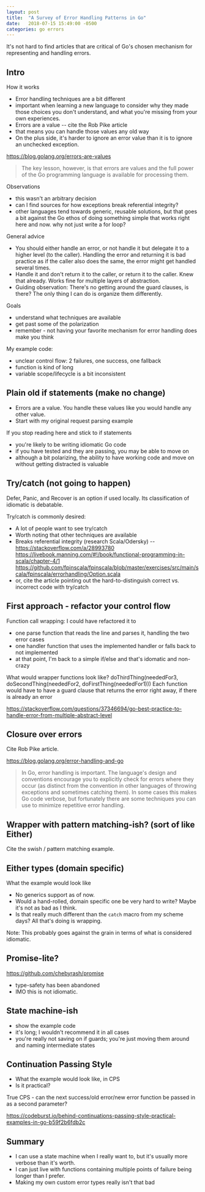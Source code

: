 ```yaml
---
layout: post
title:  "A Survey of Error Handling Patterns in Go"
date:   2018-07-15 15:49:00 -0500
categories: go errors
---
```


It's not hard to find articles that are critical of Go's chosen mechanism for representing and handling errors.


## Intro

How it works

* Error handling techniques are a bit different
* important when learning a new language to consider why they made those choices you don't understand, and what you're missing from your own experiences.
* Errors are a value -- cite the Rob Pike article
* that means you can handle those values any old way
* On the plus side, it's harder to ignore an error value than it is to ignore an unchecked exception.

https://blog.golang.org/errors-are-values

> The key lesson, however, is that errors are values and the full power of the Go programming language is available for processing them.


Observations

* this wasn't an arbitrary decision
* can I find sources for how exceptions break referential integrity?
* other languages tend towards generic, reusable solutions, but that goes a bit against the Go ethos of doing something simple that works right here and now.  why not just write a for loop?


General advice

* You should either handle an error, or not handle it but delegate it to a higher level (to the caller). Handling the error and returning it is bad practice as if the caller also does the same, the error might get handled several times.
* Handle it and don't return it to the caller, or return it to the caller.  Knew that already.  Works fine for multiple layers of abstraction.
* Guiding observation: There's no getting around the guard clauses, is there?  The only thing I can do is organize them differently.


Goals

* understand what techniques are available
* get past some of the polarization
* remember - not having your favorite mechanism for error handling does make you think


My example code:

* unclear control flow: 2 failures, one success, one fallback
* function is kind of long
* variable scope/lifecycle is a bit inconsistent


## Plain old if statements (make no change)

* Errors are a value.  You handle these values like you would handle any other value.
* Start with my original request parsing example


If you stop reading here and stick to if statements

* you're likely to be writing idiomatic Go code
* if you have tested and they are passing, you may be able to move on
* although a bit polarizing, the ability to have working code and move on without getting distracted is valuable


## Try/catch (not going to happen)

Defer, Panic, and Recover is an option if used locally.  Its classification of idiomatic is debatable.

Try/catch is commonly desired:

* A lot of people want to see try/catch
* Worth noting that other techniques are available
* Breaks referential integrity (research Scala/Odersky) -- https://stackoverflow.com/a/28993780
  https://livebook.manning.com/#!/book/functional-programming-in-scala/chapter-4/1
  https://github.com/fpinscala/fpinscala/blob/master/exercises/src/main/scala/fpinscala/errorhandling/Option.scala
* or, cite the article pointing out the hard-to-distinguish correct vs. incorrect code with try/catch


## First approach - refactor your control flow

Function call wrapping: I could have refactored it to

* one parse function that reads the line and parses it, handling the two error cases
* one handler function that uses the implemented handler or falls back to not implemented
* at that point, I'm back to a simple if/else and that's idomatic and non-crazy

What would wrapper functions look like?  doThirdThing(neededFor3, doSecondThing(neededFor2, doFirstThing(neededFor1)))
  Each function would have to have a guard clause that returns the error right away, if there is already an error

https://stackoverflow.com/questions/37346694/go-best-practice-to-handle-error-from-multiple-abstract-level


## Closure over errors

Cite Rob Pike article.

https://blog.golang.org/error-handling-and-go


> In Go, error handling is important. The language's design and conventions encourage you to explicitly check for errors where they occur (as distinct from the convention in other languages of throwing exceptions and sometimes catching them). In some cases this makes Go code verbose, but fortunately there are some techniques you can use to minimize repetitive error handling.


## Wrapper with pattern matching-ish?  (sort of like Either)

Cite the swish / pattern matching example.


## Either types (domain specific)

What the example would look like

* No generics support as of now.
* Would a hand-rolled, domain specific one be very hard to write? Maybe it's not as bad as I think.
* Is that really much different than the `catch` macro from my scheme days?  All that's doing is wrapping.


Note: This probably goes against the grain in terms of what is considered idiomatic.


## Promise-lite?

https://github.com/chebyrash/promise

* type-safety has been abandoned
* IMO this is not idiomatic.


## State machine-ish

* show the example code
* it's long; I wouldn't recommend it in all cases
* you're really not saving on if guards; you're just moving them around and naming intermediate states


## Continuation Passing Style

* What the example would look like, in CPS
* Is it practical?  

True CPS - can the next success/old error/new error function be passed in as a second parameter?

https://codeburst.io/behind-continuations-passing-style-practical-examples-in-go-b59f2b6fdb2c


## Summary

* I can use a state machine when I really want to, but it's usually more verbose than it's worth.
* I can just live with functions containing multiple points of failure being longer than I prefer.
* Making my own custom error types really isn't that bad

